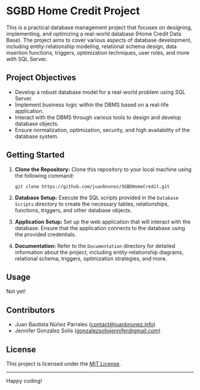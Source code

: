 # SGBD Home Credit Project

This is a practical database management project that focuses on designing, implementing, and optimizing a real-world database (Home Credit Data Base). The project aims to cover various aspects of database development, including entity-relationship modeling, relational schema design, data insertion functions, triggers, optimization techniques, user roles, and more with SQL Server.

## Project Objectives

- Develop a robust database model for a real-world problem using SQL Server.
- Implement business logic within the DBMS based on a real-life application.
- Interact with the DBMS through various tools to design and develop database objects.
- Ensure normalization, optimization, security, and high availability of the database system.

## Getting Started

1. **Clone the Repository:** Clone this repository to your local machine using the following command:

   ```
   git clone https://github.com/juanbnunez/SGBDHomeCredit.git
   ```

2. **Database Setup:** Execute the SQL scripts provided in the `Database Scripts` directory to create the necessary tables, relationships, functions, triggers, and other database objects.

3. **Application Setup:** Set up the web application that will interact with the database. Ensure that the application connects to the database using the provided credentials.

4. **Documentation:** Refer to the `Documentation` directory for detailed information about the project, including entity-relationship diagrams, relational schema, triggers, optimization strategies, and more.

## Usage

Not yet!

## Contributors

- Juan Bautista Núñez Parrales (contact@juanbnunez.info)
- Jennifer González Solís (gonzalezsolisjennifer@gmail.com)

## License

This project is licensed under the [MIT License](LICENSE).

---
Happy coding!
